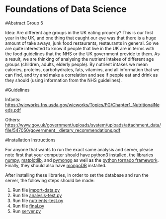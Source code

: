 # Foundations of Data Science

#Abstract
Group 5

Idea: Are different age groups in the UK eating properly?
This is our first year in the UK, and one thing that caught our eye was that there is a huge amount of take aways, junk food restaurants, restaurants in general. So we are quite interested to know if people that live in the UK are in terms with the food guidelines that the NHS or the UK government provide to them. As a result, we are thinking of analysing the nutrient intakes of different age groups (children, adults, elderly people). By nutrient intakes we mean calories, proteins, carbohydrates, fats, vitamins, and all information that we can find, and try and make a correlation and see if people eat and drink as they should (using information from the NHS guidelines). 


#Guidelines

Infants:
https://wicworks.fns.usda.gov/wicworks/Topics/FG/Chapter1_NutritionalNeeds.pdf

Others:
https://www.gov.uk/government/uploads/system/uploads/attachment_data/file/547050/government__dietary_recommendations.pdf


#Installation Instructions

For anyone that wants to run the exact same analysis and server, please note first that your computer should have python3 installed, the libraries [numpy](http://www.numpy.org/), [matplotlib](http://matplotlib.org/), and [pymongo](https://api.mongodb.com/python/current/) as well as the [python tornado framework](http://www.tornadoweb.org/en/stable/). Finally, they should also have [mongoDB](https://www.mongodb.com/) installed.

After installing these libraries, in order to set the database and run the server, the following steps should be made:

1. Run file [import-data.py](https://github.com/ktertikas/fdatascience/blob/master/app/import-data.py)
2. Run file [analysis-test.py](https://github.com/ktertikas/fdatascience/blob/master/app/analysis-test.py)
3. Run file [nutrients-test.py](https://github.com/ktertikas/fdatascience/blob/master/app/nutrients-test.py)
4. Run file [final.py](https://github.com/ktertikas/fdatascience/blob/master/app/final.py)
5. Run [server.py](https://github.com/ktertikas/fdatascience/blob/master/app/server.py)
